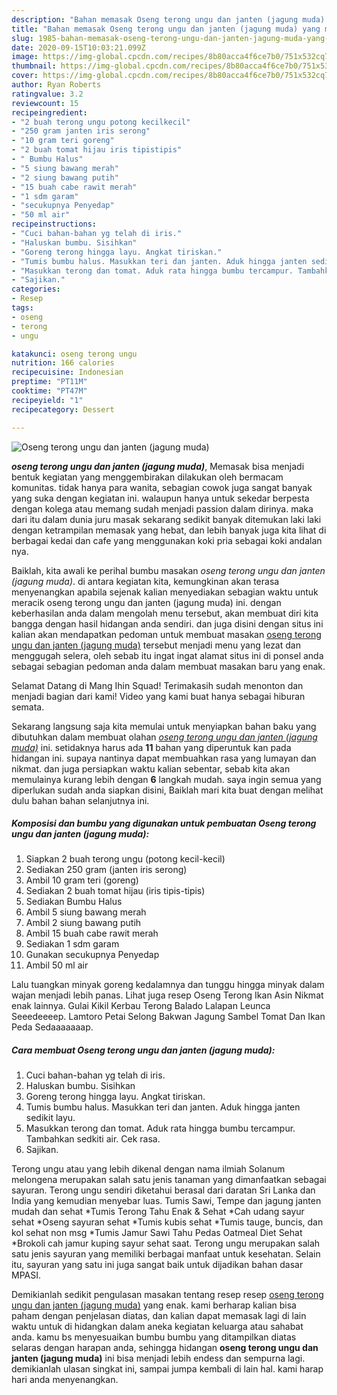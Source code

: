 ```yaml
---
description: "Bahan memasak Oseng terong ungu dan janten (jagung muda) yang mudah"
title: "Bahan memasak Oseng terong ungu dan janten (jagung muda) yang mudah"
slug: 1985-bahan-memasak-oseng-terong-ungu-dan-janten-jagung-muda-yang-mudah
date: 2020-09-15T10:03:21.099Z
image: https://img-global.cpcdn.com/recipes/8b80acca4f6ce7b0/751x532cq70/oseng-terong-ungu-dan-janten-jagung-muda-foto-resep-utama.jpg
thumbnail: https://img-global.cpcdn.com/recipes/8b80acca4f6ce7b0/751x532cq70/oseng-terong-ungu-dan-janten-jagung-muda-foto-resep-utama.jpg
cover: https://img-global.cpcdn.com/recipes/8b80acca4f6ce7b0/751x532cq70/oseng-terong-ungu-dan-janten-jagung-muda-foto-resep-utama.jpg
author: Ryan Roberts
ratingvalue: 3.2
reviewcount: 15
recipeingredient:
- "2 buah terong ungu potong kecilkecil"
- "250 gram janten iris serong"
- "10 gram teri goreng"
- "2 buah tomat hijau iris tipistipis"
- " Bumbu Halus"
- "5 siung bawang merah"
- "2 siung bawang putih"
- "15 buah cabe rawit merah"
- "1 sdm garam"
- "secukupnya Penyedap"
- "50 ml air"
recipeinstructions:
- "Cuci bahan-bahan yg telah di iris."
- "Haluskan bumbu. Sisihkan"
- "Goreng terong hingga layu. Angkat tiriskan."
- "Tumis bumbu halus. Masukkan teri dan janten. Aduk hingga janten sedikit layu."
- "Masukkan terong dan tomat. Aduk rata hingga bumbu tercampur. Tambahkan sedkiti air. Cek rasa."
- "Sajikan."
categories:
- Resep
tags:
- oseng
- terong
- ungu

katakunci: oseng terong ungu 
nutrition: 166 calories
recipecuisine: Indonesian
preptime: "PT11M"
cooktime: "PT47M"
recipeyield: "1"
recipecategory: Dessert

---
```



![Oseng terong ungu dan janten (jagung muda)](https://img-global.cpcdn.com/recipes/8b80acca4f6ce7b0/751x532cq70/oseng-terong-ungu-dan-janten-jagung-muda-foto-resep-utama.jpg)

<b><i>oseng terong ungu dan janten (jagung muda)</i></b>, Memasak bisa menjadi bentuk kegiatan yang menggembirakan dilakukan oleh bermacam komunitas. tidak hanya para wanita, sebagian cowok juga sangat banyak yang suka dengan kegiatan ini. walaupun hanya untuk sekedar berpesta dengan kolega atau memang sudah menjadi passion dalam dirinya. maka dari itu dalam dunia juru masak sekarang sedikit banyak ditemukan laki laki dengan ketrampilan memasak yang hebat, dan lebih banyak juga kita lihat di berbagai kedai dan cafe yang menggunakan koki pria sebagai koki andalan nya.

Baiklah, kita awali ke perihal bumbu masakan <i>oseng terong ungu dan janten (jagung muda)</i>. di antara kegiatan kita, kemungkinan akan terasa menyenangkan apabila sejenak kalian menyediakan sebagian waktu untuk meracik oseng terong ungu dan janten (jagung muda) ini. dengan keberhasilan anda dalam mengolah menu tersebut, akan membuat diri kita bangga dengan hasil hidangan anda sendiri. dan juga disini dengan situs ini kalian akan mendapatkan pedoman untuk membuat masakan <u>oseng terong ungu dan janten (jagung muda)</u> tersebut menjadi menu yang lezat dan menggugah selera, oleh sebab itu ingat ingat alamat situs ini di ponsel anda sebagai sebagian pedoman anda dalam membuat masakan baru yang enak.

Selamat Datang di Mang Ihin Squad! Terimakasih sudah menonton dan menjadi bagian dari kami! Video yang kami buat hanya sebagai hiburan semata.


Sekarang langsung saja kita memulai untuk menyiapkan bahan baku yang dibutuhkan dalam membuat olahan <u><i>oseng terong ungu dan janten (jagung muda)</i></u> ini. setidaknya harus ada <b>11</b> bahan yang diperuntuk kan pada hidangan ini. supaya nantinya dapat membuahkan rasa yang lumayan dan nikmat. dan juga persiapkan waktu kalian sebentar, sebab kita akan memulainya kurang lebih dengan <b>6</b> langkah mudah. saya ingin semua yang diperlukan sudah anda siapkan disini, Baiklah mari kita buat dengan melihat dulu bahan bahan selanjutnya ini.

<!--inarticleads1-->

##### Komposisi dan bumbu yang digunakan untuk pembuatan Oseng terong ungu dan janten (jagung muda):

1. Siapkan 2 buah terong ungu (potong kecil-kecil)
1. Sediakan 250 gram (janten iris serong)
1. Ambil 10 gram teri (goreng)
1. Sediakan 2 buah tomat hijau (iris tipis-tipis)
1. Sediakan  Bumbu Halus
1. Ambil 5 siung bawang merah
1. Ambil 2 siung bawang putih
1. Ambil 15 buah cabe rawit merah
1. Sediakan 1 sdm garam
1. Gunakan secukupnya Penyedap
1. Ambil 50 ml air


Lalu tuangkan minyak goreng kedalamnya dan tunggu hingga minyak dalam wajan menjadi lebih panas. Lihat juga resep Oseng Terong Ikan Asin Nikmat enak lainnya. Gulai Kikil Kerbau Terong Balado Lalapan Leunca Seeedeeeep. Lamtoro Petai Selong Bakwan Jagung Sambel Tomat Dan Ikan Peda Sedaaaaaaap. 

<!--inarticleads2-->

##### Cara membuat Oseng terong ungu dan janten (jagung muda):

1. Cuci bahan-bahan yg telah di iris.
1. Haluskan bumbu. Sisihkan
1. Goreng terong hingga layu. Angkat tiriskan.
1. Tumis bumbu halus. Masukkan teri dan janten. Aduk hingga janten sedikit layu.
1. Masukkan terong dan tomat. Aduk rata hingga bumbu tercampur. Tambahkan sedkiti air. Cek rasa.
1. Sajikan.


Terong ungu atau yang lebih dikenal dengan nama ilmiah Solanum melongena merupakan salah satu jenis tanaman yang dimanfaatkan sebagai sayuran. Terong ungu sendiri diketahui berasal dari daratan Sri Lanka dan India yang kemudian menyebar luas. Tumis Sawi, Tempe dan jagung janten mudah dan sehat *Tumis Terong Tahu Enak &amp; Sehat *Cah udang sayur sehat *Oseng sayuran sehat *Tumis kubis sehat *Tumis tauge, buncis, dan kol sehat non msg *Tumis Jamur Sawi Tahu Pedas Oatmeal Diet Sehat *Brokoli cah jamur kuping sayur sehat saat. Terong ungu merupakan salah satu jenis sayuran yang memiliki berbagai manfaat untuk kesehatan. Selain itu, sayuran yang satu ini juga sangat baik untuk dijadikan bahan dasar MPASI. 

Demikianlah sedikit pengulasan masakan tentang resep resep <u>oseng terong ungu dan janten (jagung muda)</u> yang enak. kami berharap kalian bisa paham dengan penjelasan diatas, dan kalian dapat memasak lagi di lain waktu untuk di hidangkan dalam aneka kegiatan keluarga atau sahabat anda. kamu bs menyesuaikan bumbu bumbu yang ditampilkan diatas selaras dengan harapan anda, sehingga hidangan <b>oseng terong ungu dan janten (jagung muda)</b> ini bisa menjadi lebih endess dan sempurna lagi. demikianlah ulasan singkat ini, sampai jumpa kembali di lain hal. kami harap hari anda menyenangkan.
